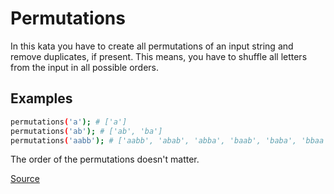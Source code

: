 # Permutations

In this kata you have to create all permutations of an input string and
remove duplicates, if present. This means, you have to shuffle all
letters from the input in all possible orders.

## Examples

```bash
permutations('a'); # ['a']
permutations('ab'); # ['ab', 'ba']
permutations('aabb'); # ['aabb', 'abab', 'abba', 'baab', 'baba', 'bbaa']
```

The order of the permutations doesn't matter.

[Source](https://www.codewars.com/kata/5254ca2719453dcc0b00027d)